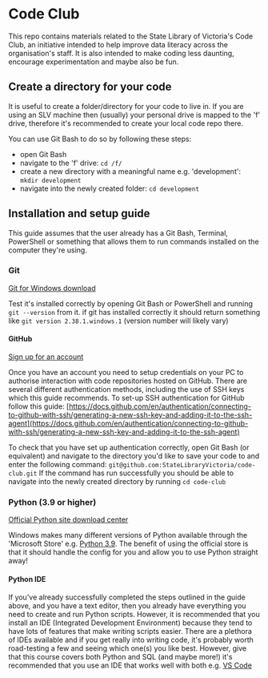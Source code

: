 # Code Club

This repo contains materials related to the State Library of Victoria's Code Club, an initiative intended to help improve data literacy across the organisation's staff. It is also intended to make coding less daunting, encourage experimentation and maybe also be fun.

## Create a directory for your code

It is useful to create a folder/directory for your code to live in. If you are using an SLV machine then (usually) your personal drive is mapped to the 'f' drive, therefore it's recommended to create your local code repo there.

You can use Git Bash to do so by following these steps:

- open Git Bash
- navigate to the 'f' drive: `cd /f/`
- create a new directory with a meaningful name e.g. 'development': `mkdir development`
- navigate into the newly created folder: `cd development`

## Installation and setup guide

This guide assumes that the user already has a Git Bash, Terminal, PowerShell or something that allows them to run commands installed on the computer they're using.

### Git

[Git for Windows download](https://git-scm.com/download/win)

Test it's installed correctly by opening Git Bash or PowerShell and running `git --version` from it. if git has installed correctly it should return something like `git version 2.38.1.windows.1` (version number will likely vary)

#### GitHub

[Sign up for an account](https://github.com/signup)

Once you have an account you need to setup credentials on your PC to authorise interaction with code repositories hosted on GitHub. There are several different authentication methods, including the use of SSH keys which this guide recommends. To set-up SSH authentication for GitHub follow this guide: [https://docs.github.com/en/authentication/connecting-to-github-with-ssh/generating-a-new-ssh-key-and-adding-it-to-the-ssh-agent](https://docs.github.com/en/authentication/connecting-to-github-with-ssh/generating-a-new-ssh-key-and-adding-it-to-the-ssh-agent)

To check that you have set up authentication correctly, open Git Bash (or equivalent) and navigate to the directory you'd like to save your code to and enter the following command: `git@github.com:StateLibraryVictoria/code-club.git` If the command has run successfully you should be able to navigate into the newly created directory by running `cd code-club`

### Python (3.9 or higher)

[Official Python site download center](https://www.python.org/downloads/)

Windows makes many different versions of Python available through the 'Microsoft Store' e.g. [Python 3.9](https://www.microsoft.com/store/productId/9P7QFQMJRFP7). The benefit of using the official store is that it should handle the config for you and allow you to use Python straight away!

#### Python IDE

If you've already successfully completed the steps outlined in the guide above, and you have a text editor, then you already have everything you need to create and run Python scripts. However, it is recommended that you install an IDE (Integrated Development Environment) because they tend to have lots of features that make writing scripts easier. There are a plethora of IDEs available and if you get really into writing code, it's probably worth road-testing a few and seeing which one(s) you like best. However, give that this course covers both Python and SQL (and maybe more!) it's recommended that you use an IDE that works well with both e.g. [VS Code](https://apps.microsoft.com/store/detail/XP9KHM4BK9FZ7Q)
<!-- 
#### SQL client

There are a range of SQL clients, many of which would be suitable for following the contents of this course. [Azure Data Studio]() (as the name suggests) integrates very well with -->